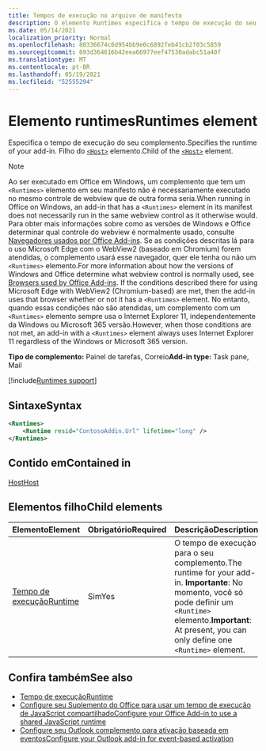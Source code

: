 ```yaml
---
title: Tempos de execução no arquivo de manifesto
description: O elemento Runtimes especifica o tempo de execução do seu complemento.
ms.date: 05/14/2021
localization_priority: Normal
ms.openlocfilehash: 80336674c6d954bb9e0c6892feb41cb2f03c5859
ms.sourcegitcommit: 693d364616b42eea66977eef47530adabc51a40f
ms.translationtype: MT
ms.contentlocale: pt-BR
ms.lasthandoff: 05/19/2021
ms.locfileid: "52555294"
---
```

# <a name="runtimes-element"></a><span data-ttu-id="07381-103">Elemento runtimes</span><span class="sxs-lookup"><span data-stu-id="07381-103">Runtimes element</span></span>

<span data-ttu-id="07381-104">Especifica o tempo de execução do seu complemento.</span><span class="sxs-lookup"><span data-stu-id="07381-104">Specifies the runtime of your add-in.</span></span> <span data-ttu-id="07381-105">Filho do [`<Host>`](host.md) elemento.</span><span class="sxs-lookup"><span data-stu-id="07381-105">Child of the [`<Host>`](host.md) element.</span></span>

> [!NOTE]
> <span data-ttu-id="07381-106">Ao ser executado em Office em Windows, um complemento que tem um `<Runtimes>` elemento em seu manifesto não é necessariamente executado no mesmo controle de webview que de outra forma seria.</span><span class="sxs-lookup"><span data-stu-id="07381-106">When running in Office on Windows, an add-in that has a `<Runtimes>` element in its manifest does not necessarily run in the same webview control as it otherwise would.</span></span> <span data-ttu-id="07381-107">Para obter mais informações sobre como as versões de Windows e Office determinar qual controle do webview é normalmente usado, consulte [Navegadores usados por Office Add-ins](../../concepts/browsers-used-by-office-web-add-ins.md). Se as condições descritas lá para o uso Microsoft Edge com o WebView2 (baseado em Chromium) forem atendidas, o complemento usará esse navegador, quer ele tenha ou não um `<Runtimes>` elemento.</span><span class="sxs-lookup"><span data-stu-id="07381-107">For more information about how the versions of Windows and Office determine what webview control is normally used, see [Browsers used by Office Add-ins](../../concepts/browsers-used-by-office-web-add-ins.md). If the conditions described there for using Microsoft Edge with WebView2 (Chromium-based) are met, then the add-in uses that browser whether or not it has a `<Runtimes>` element.</span></span> <span data-ttu-id="07381-108">No entanto, quando essas condições não são atendidas, um complemento com um `<Runtimes>` elemento sempre usa o Internet Explorer 11, independentemente da Windows ou Microsoft 365 versão.</span><span class="sxs-lookup"><span data-stu-id="07381-108">However, when those conditions are not met, an add-in with a `<Runtimes>` element always uses Internet Explorer 11 regardless of the Windows or Microsoft 365 version.</span></span>

<span data-ttu-id="07381-109">**Tipo de complemento:** Painel de tarefas, Correio</span><span class="sxs-lookup"><span data-stu-id="07381-109">**Add-in type:** Task pane, Mail</span></span>

[!include[Runtimes support](../../includes/runtimes-note.md)]

## <a name="syntax"></a><span data-ttu-id="07381-110">Sintaxe</span><span class="sxs-lookup"><span data-stu-id="07381-110">Syntax</span></span>

```XML
<Runtimes>
    <Runtime resid="ContosoAddin.Url" lifetime="long" />
</Runtimes>
```

## <a name="contained-in"></a><span data-ttu-id="07381-111">Contido em</span><span class="sxs-lookup"><span data-stu-id="07381-111">Contained in</span></span>

[<span data-ttu-id="07381-112">Host</span><span class="sxs-lookup"><span data-stu-id="07381-112">Host</span></span>](host.md)

## <a name="child-elements"></a><span data-ttu-id="07381-113">Elementos filho</span><span class="sxs-lookup"><span data-stu-id="07381-113">Child elements</span></span>

|  <span data-ttu-id="07381-114">Elemento</span><span class="sxs-lookup"><span data-stu-id="07381-114">Element</span></span> |  <span data-ttu-id="07381-115">Obrigatório</span><span class="sxs-lookup"><span data-stu-id="07381-115">Required</span></span>  |  <span data-ttu-id="07381-116">Descrição</span><span class="sxs-lookup"><span data-stu-id="07381-116">Description</span></span>  |
|:-----|:-----|:-----|
| [<span data-ttu-id="07381-117">Tempo de execução</span><span class="sxs-lookup"><span data-stu-id="07381-117">Runtime</span></span>](runtime.md) | <span data-ttu-id="07381-118">Sim</span><span class="sxs-lookup"><span data-stu-id="07381-118">Yes</span></span> |  <span data-ttu-id="07381-119">O tempo de execução para o seu complemento.</span><span class="sxs-lookup"><span data-stu-id="07381-119">The runtime for your add-in.</span></span> <span data-ttu-id="07381-120">**Importante**: No momento, você só pode definir um `<Runtime>` elemento.</span><span class="sxs-lookup"><span data-stu-id="07381-120">**Important**: At present, you can only define one `<Runtime>` element.</span></span> |

## <a name="see-also"></a><span data-ttu-id="07381-121">Confira também</span><span class="sxs-lookup"><span data-stu-id="07381-121">See also</span></span>

- [<span data-ttu-id="07381-122">Tempo de execução</span><span class="sxs-lookup"><span data-stu-id="07381-122">Runtime</span></span>](runtime.md)
- [<span data-ttu-id="07381-123">Configure seu Suplemento do Office para usar um tempo de execução de JavaScript compartilhado</span><span class="sxs-lookup"><span data-stu-id="07381-123">Configure your Office Add-in to use a shared JavaScript runtime</span></span>](../../develop/configure-your-add-in-to-use-a-shared-runtime.md)
- [<span data-ttu-id="07381-124">Configure seu Outlook complemento para ativação baseada em eventos</span><span class="sxs-lookup"><span data-stu-id="07381-124">Configure your Outlook add-in for event-based activation</span></span>](../../outlook/autolaunch.md)
